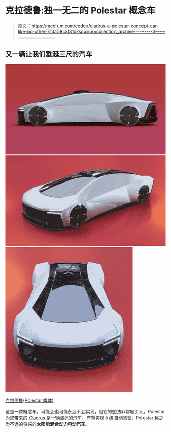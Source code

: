 # 克拉德鲁:独一无二的 Polestar 概念车

> 原文：<https://medium.com/codex/cladrus-a-polestar-concept-car-like-no-other-713a58c3f31d?source=collection_archive---------3----------------------->

## 又一辆让我们垂涎三尺的汽车

![](img/66edabd6ea0ac5b3b9419bd4f6084d6a.png)![](img/8067cbd89941335d8935c698a49d7465.png)![](img/98e18acfcfc5405e94f0cabdc01b0006.png)

[克拉德鲁(Polestar 媒体)](https://www.behance.net/gallery/106384659/Polestar-Cladrus-Concept-Solar-Hybrid-Autonomous-EV/modules/610321991)

这是一款概念车，可能会也可能永远不会实现，但它的想法非常吸引人。Polestar 为您带来的 [Cladrus](https://www.behance.net/gallery/106384659/Polestar-Cladrus-Concept-Solar-Hybrid-Autonomous-EV) 是一辆漂亮的汽车，有望实现 5 级自动驾驶。Polestar 称之为不远的将来的**太阳能混合动力电动汽车**。